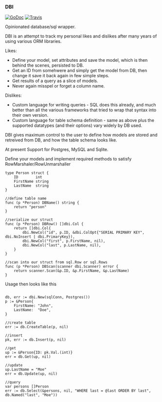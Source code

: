 ### DBI

[![GoDoc](https://godoc.org/github.com/jlabath/dbi?status.svg)](https://godoc.org/github.com/jlabath/dbi)
[![Travis](https://www.travis-ci.org/jlabath/dbi.svg?branch=master)](https://www.travis-ci.org/jlabath/dbi)   

Opinionated database/sql wrapper.  

DBI is an attempt to track my personal likes and dislikes after many years of using various ORM libraries.  
 
Likes:
* Define your model, set attributes and save the model, which is then behind the scenes, persisted to DB.
* Get an ID from somehwere and simply get the model from DB, then change it save it back again in few simple steps.
* Get results of a query as a slice of models.
* Never again misspel or forget a column name.

Dislikes:
* Custom language for writing queries - SQL does this already, and much better than all the various frameworks that tried to wrap that syntax into their own version.
* Custom language for table schema definition - same as above plus the supported datatypes (and their options) vary widely by DB used.

DBI gives maximum control to the user to define how models are stored and retreived from DB, and how the table schema looks like.

At present Support for Postgres, MySQL and Sqlite.

Define your models and implement required methods to satisfy RowMarshaler/RowUnmarshaller

```golang
type Person struct {
	ID        int
	FirstName string
	LastName  string
}

//define table name
func (p *Person) DBName() string {
	return "person"
}

//serialize our struct
func (p *Person) DBRow() []dbi.Col {
	return []dbi.Col{
		dbi.NewCol("id", p.ID, &dbi.ColOpt{"SERIAL PRIMARY KEY", dbi.NoInsert | dbi.PrimaryKey}),
		dbi.NewCol("first", p.FirstName, nil),
		dbi.NewCol("last", p.LastName, nil),
	}
}

//scan into our struct from sql.Row or sql.Rows
func (p *Person) DBScan(scanner dbi.Scanner) error {
	return scanner.Scan(&p.ID, &p.FirstName, &p.LastName)
}
```
  
Usage then looks like this

```golang

db, err := dbi.New(sqlConn, Postgres())
p := &Person{
	FirstName: "John",
	LastName:  "Doe",
}

//create table
err := db.CreateTable(p, nil)

//insert
pk, err := db.Insert(p, nil)

//get
up := &Person{ID: pk.Val.(int)}
err = db.Get(up, nil)

//update
up.LastName = "Moe"
err = db.Update(up, nil)

//query
var persons []Person
err := db.Select(&persons, nil, "WHERE last = @last ORDER BY last", db.Named("last", "Moe"))
```
